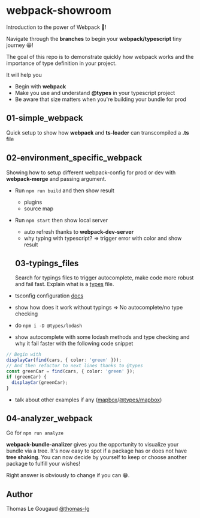 # webpack-showroom

Introduction to the power of Webpack 🚀!

Navigate through the **branches** to begin your **webpack/typescript** tiny journey 😀!

The goal of this repo is to demonstrate quickly how webpack works and the importance of type definition in your project.

It will help you

- Begin with **webpack**
- Make you use and understand **@types** in your typescript project
- Be aware that size matters when you're building your bundle for prod

## 01-simple_webpack

Quick setup to show how **webpack** and **ts-loader** can transcompiled a **.ts** file

## 02-environment_specific_webpack

Showing how to setup different webpack-config for prod or dev with **webpack-merge** and passing argument.

- Run `npm run build` and then show result
  - plugins
  - source map
- Run `npm start` then show local server

  - auto refresh thanks to **webpack-dev-server**
  - why typing with typescript? => trigger error with color and show result

  ## 03-typings_files

  Search for typings files to trigger autocomplete, make code more robust and fail fast. Explain what is a [types](https://www.npmjs.com/search?q=%40types) file.

- tsconfig configuration [docs](https://www.typescriptlang.org/tsconfig)
- show how does it work without typings => No autocomplete/no type checking
- do `npm i -D @types/lodash`
- show autocomplete with some lodash methods and type checking and why it fail faster with the following code snippet

```typescript
// Begin with
displayCar(find(cars, { color: 'green' }));
// And then refactor to next lines thanks to @types
const greenCar = find(cars, { color: 'green' });
if (greenCar) {
  displayCar(greenCar);
}
```

- talk about other examples if any ([mapbox](https://docs.mapbox.com/mapbox-gl-js/api/map/)/[@types/mapbox](https://www.npmjs.com/package/@types/mapbox-gl))

## 04-analyzer_webpack

Go for `npm run analyze`

**webpack-bundle-analizer** gives you the opportunity to visualize your bundle via a tree. It's now easy to spot if a package has or does not have **tree shaking**. You can now decide by yourself to keep or choose another package to fulfill your wishes!

Right answer is obviously to change if you can 😁.

## Author

Thomas Le Gougaud [@thomas-lg](https://github.com/thomas-lg)

